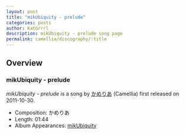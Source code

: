 ```yaml
---
layout: post
title: "mikUbiquity - prelude"
categories: posts
author: KatGrrrl
description: mikUbiquity - prelude song page
permalink: camellia/discography/:title
---
```


## Overview

### mikUbiquity - prelude

*mikUbiquity - prelude* is a song by [かめりあ](/camellia) (Camellia) first released on 2011-10-30.

* Composition: かめりあ
* Length: 01:44
* Album Appearances: [mikUbiquity](/camellia/albums/mikUbiquity)

